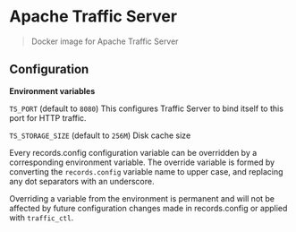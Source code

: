 # Apache Traffic Server

> Docker image for Apache Traffic Server

## Configuration

**Environment variables**

`TS_PORT` (default to `8080`) This configures Traffic Server to bind itself to this port for HTTP traffic.

`TS_STORAGE_SIZE` (default to `256M`) Disk cache size

Every records.config configuration variable can be overridden by a corresponding environment variable. The override variable is formed by converting the `records.config` variable name to upper case, and replacing any dot separators with an underscore.

Overriding a variable from the environment is permanent and will not be affected by future configuration changes made in records.config or applied with `traffic_ctl`.
